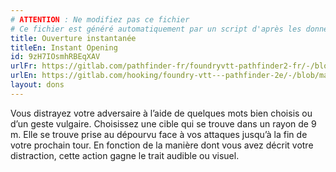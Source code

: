 ```yaml
---
# ATTENTION : Ne modifiez pas ce fichier
# Ce fichier est généré automatiquement par un script d'après les données du module Foundry VTT officiel et de sa traduction
title: Ouverture instantanée
titleEn: Instant Opening
id: 9zH7IOsmhRBEqXAV
urlFr: https://gitlab.com/pathfinder-fr/foundryvtt-pathfinder2-fr/-/blob/master/data/feats/9zH7IOsmhRBEqXAV.htm
urlEn: https://gitlab.com/hooking/foundry-vtt---pathfinder-2e/-/blob/master/packs/data/feats.db/instant-opening.json
layout: dons
---
```

Vous distrayez votre adversaire à l’aide de quelques mots bien choisis ou d’un geste vulgaire. Choisissez une cible qui se trouve dans un rayon de 9 m. Elle se trouve prise au dépourvu face à vos attaques jusqu’à la fin de votre prochain tour. En fonction de la manière dont vous avez décrit votre distraction, cette action gagne le trait audible ou visuel.
